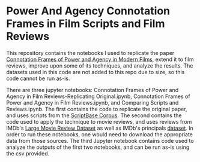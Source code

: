 # Power And Agency Connotation Frames in Film Scripts and Film Reviews

This repository contains the notebooks I used to replicate the paper [Connotation Frames of Power and Agency in Modern Films](https://homes.cs.washington.edu/~msap/pdfs/sap2017connotation.pdf), extend it to film reviews, improve upon some of its techniques, and analyze the results. The datasets used in this code are not added to this repo due to size, so this code cannot be run as-is. 

There are three jupyter notebooks: Connotation Frames of Power and Agency in Film Reviews-Replicating Original.ipynb, Connotation Frames of Power and Agency in Film Reviews.ipynb, and Comparing Scripts and Reviews.ipynb. The first contains the code to replicate the original paper, and uses scripts from the [ScriptBase Corpus](https://github.com/EdinburghNLP/scriptbase). The second contains the code used to apply the technique to movie reviews, and uses reviews from IMDb's [Large Movie Review Dataset](https://ai.stanford.edu/~amaas/data/sentiment/) as well as IMDb's principals [dataset](https://www.imdb.com/interfaces/). In order to run these notebooks, one would need to download the appropriate data from those sources. The third Jupyter notebook contains code used to analyze the outputs of the first two notebooks, and can be run as-is using the csv provided. 
